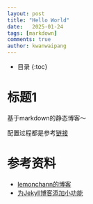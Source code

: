 ```yaml
---
layout: post
title: "Hello World"
date:   2025-01-24
tags: [markdown]
comments: true
author: kwanwaipang
---
```


* 目录
{:toc}


# 标题1 
基于markdown的静态博客～

配置过程都是参考[链接](https://lemonchann.github.io/blog/create_blog_with_github_pages/)

# 参考资料
* [lemonchann的博客](https://lemonchann.github.io/blog/create_blog_with_github_pages/)
* [为Jekyll博客添加小功能](https://blog.csdn.net/ds19991999/article/details/81293467)
